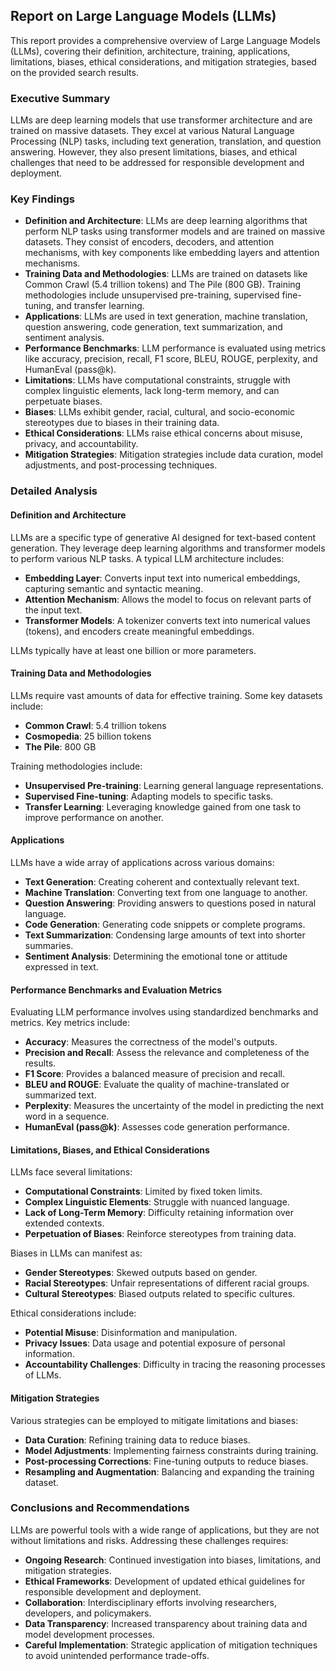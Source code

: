 ## Report on Large Language Models (LLMs)

This report provides a comprehensive overview of Large Language Models (LLMs), covering their definition, architecture, training, applications, limitations, biases, ethical considerations, and mitigation strategies, based on the provided search results.

### Executive Summary

LLMs are deep learning models that use transformer architecture and are trained on massive datasets. They excel at various Natural Language Processing (NLP) tasks, including text generation, translation, and question answering. However, they also present limitations, biases, and ethical challenges that need to be addressed for responsible development and deployment.

### Key Findings

*   **Definition and Architecture**: LLMs are deep learning algorithms that perform NLP tasks using transformer models and are trained on massive datasets. They consist of encoders, decoders, and attention mechanisms, with key components like embedding layers and attention mechanisms.
*   **Training Data and Methodologies**: LLMs are trained on datasets like Common Crawl (5.4 trillion tokens) and The Pile (800 GB). Training methodologies include unsupervised pre-training, supervised fine-tuning, and transfer learning.
*   **Applications**: LLMs are used in text generation, machine translation, question answering, code generation, text summarization, and sentiment analysis.
*   **Performance Benchmarks**: LLM performance is evaluated using metrics like accuracy, precision, recall, F1 score, BLEU, ROUGE, perplexity, and HumanEval (pass@k).
*   **Limitations**: LLMs have computational constraints, struggle with complex linguistic elements, lack long-term memory, and can perpetuate biases.
*   **Biases**: LLMs exhibit gender, racial, cultural, and socio-economic stereotypes due to biases in their training data.
*   **Ethical Considerations**: LLMs raise ethical concerns about misuse, privacy, and accountability.
*   **Mitigation Strategies**: Mitigation strategies include data curation, model adjustments, and post-processing techniques.

### Detailed Analysis

#### Definition and Architecture

LLMs are a specific type of generative AI designed for text-based content generation. They leverage deep learning algorithms and transformer models to perform various NLP tasks. A typical LLM architecture includes:

*   **Embedding Layer**: Converts input text into numerical embeddings, capturing semantic and syntactic meaning.
*   **Attention Mechanism**: Allows the model to focus on relevant parts of the input text.
*   **Transformer Models**: A tokenizer converts text into numerical values (tokens), and encoders create meaningful embeddings.

LLMs typically have at least one billion or more parameters.

#### Training Data and Methodologies

LLMs require vast amounts of data for effective training. Some key datasets include:

*   **Common Crawl**: 5.4 trillion tokens
*   **Cosmopedia**: 25 billion tokens
*   **The Pile**: 800 GB

Training methodologies include:

*   **Unsupervised Pre-training**: Learning general language representations.
*   **Supervised Fine-tuning**: Adapting models to specific tasks.
*   **Transfer Learning**: Leveraging knowledge gained from one task to improve performance on another.

#### Applications

LLMs have a wide array of applications across various domains:

*   **Text Generation**: Creating coherent and contextually relevant text.
*   **Machine Translation**: Converting text from one language to another.
*   **Question Answering**: Providing answers to questions posed in natural language.
*   **Code Generation**: Generating code snippets or complete programs.
*   **Text Summarization**: Condensing large amounts of text into shorter summaries.
*   **Sentiment Analysis**: Determining the emotional tone or attitude expressed in text.

#### Performance Benchmarks and Evaluation Metrics

Evaluating LLM performance involves using standardized benchmarks and metrics. Key metrics include:

*   **Accuracy**: Measures the correctness of the model's outputs.
*   **Precision and Recall**: Assess the relevance and completeness of the results.
*   **F1 Score**: Provides a balanced measure of precision and recall.
*   **BLEU and ROUGE**: Evaluate the quality of machine-translated or summarized text.
*   **Perplexity**: Measures the uncertainty of the model in predicting the next word in a sequence.
*   **HumanEval (pass@k)**: Assesses code generation performance.

#### Limitations, Biases, and Ethical Considerations

LLMs face several limitations:

*   **Computational Constraints**: Limited by fixed token limits.
*   **Complex Linguistic Elements**: Struggle with nuanced language.
*   **Lack of Long-Term Memory**: Difficulty retaining information over extended contexts.
*   **Perpetuation of Biases**: Reinforce stereotypes from training data.

Biases in LLMs can manifest as:

*   **Gender Stereotypes**: Skewed outputs based on gender.
*   **Racial Stereotypes**: Unfair representations of different racial groups.
*   **Cultural Stereotypes**: Biased outputs related to specific cultures.

Ethical considerations include:

*   **Potential Misuse**: Disinformation and manipulation.
*   **Privacy Issues**: Data usage and potential exposure of personal information.
*   **Accountability Challenges**: Difficulty in tracing the reasoning processes of LLMs.

#### Mitigation Strategies

Various strategies can be employed to mitigate limitations and biases:

*   **Data Curation**: Refining training data to reduce biases.
*   **Model Adjustments**: Implementing fairness constraints during training.
*   **Post-processing Corrections**: Fine-tuning outputs to reduce biases.
*   **Resampling and Augmentation**: Balancing and expanding the training dataset.

### Conclusions and Recommendations

LLMs are powerful tools with a wide range of applications, but they are not without limitations and risks. Addressing these challenges requires:

*   **Ongoing Research**: Continued investigation into biases, limitations, and mitigation strategies.
*   **Ethical Frameworks**: Development of updated ethical guidelines for responsible development and deployment.
*   **Collaboration**: Interdisciplinary efforts involving researchers, developers, and policymakers.
*   **Data Transparency**: Increased transparency about training data and model development processes.
*   **Careful Implementation**: Strategic application of mitigation techniques to avoid unintended performance trade-offs.
